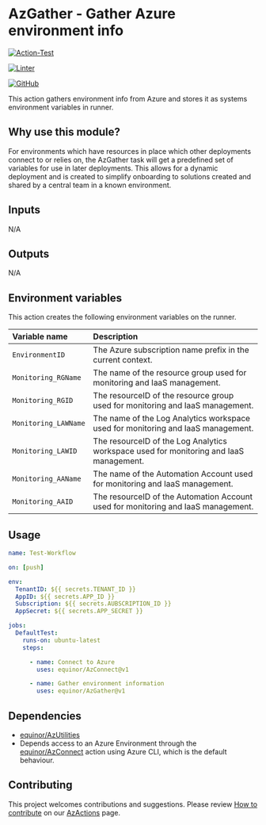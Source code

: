 # AzGather - Gather Azure environment info

[![Action-Test](https://github.com/equinor/AzGather/actions/workflows/Action-Test.yml/badge.svg)](https://github.com/equinor/AzGather/actions/workflows/Action-Test.yml)

[![Linter](https://github.com/equinor/AzGather/workflows/Linter/badge.svg)](https://github.com/equinor/AzGather/actions/workflows/Linter.yml)

[![GitHub](https://img.shields.io/github/license/equinor/AzGather)](LICENSE)

This action gathers environment info from Azure and stores it as systems environment variables in runner.

## Why use this module?

For environments which have resources in place which other deployments connect to or relies on, the AzGather task will get a predefined set of variables for use in later deployments.
This allows for a dynamic deployment and is created to simplify onboarding to solutions created and shared by a central team in a known environment.

## Inputs

N/A

## Outputs

N/A

## Environment variables

This action creates the following environment variables on the runner.

| Variable name        | Description                                                                            |
| :------------------- | :------------------------------------------------------------------------------------- |
| `EnvironmentID`      | The Azure subscription name prefix in the current context.                             |
| `Monitoring_RGName`  | The name of the resource group used for monitoring and IaaS management.                |
| `Monitoring_RGID`    | The resourceID of the resource group used for monitoring and IaaS management.          |
| `Monitoring_LAWName` | The name of the Log Analytics workspace used for monitoring and IaaS management.       |
| `Monitoring_LAWID`   | The resourceID of the Log Analytics workspace used for monitoring and IaaS management. |
| `Monitoring_AAName`  | The name of the Automation Account used for monitoring and IaaS management.            |
| `Monitoring_AAID`    | The resourceID of the Automation Account used for monitoring and IaaS management.      |

## Usage

```yaml
name: Test-Workflow

on: [push]

env:
  TenantID: ${{ secrets.TENANT_ID }}
  AppID: ${{ secrets.APP_ID }}
  Subscription: ${{ secrets.AUBSCRIPTION_ID }}
  AppSecret: ${{ secrets.APP_SECRET }}

jobs:
  DefaultTest:
    runs-on: ubuntu-latest
    steps:

      - name: Connect to Azure
        uses: equinor/AzConnect@v1

      - name: Gather environment information
        uses: equinor/AzGather@v1
```

## Dependencies

- [equinor/AzUtilities](https://www.github.com/equinor/AzUtilities)
- Depends access to an Azure Environment through the [equinor/AzConnect](https://github.com/equinor/AzConnect) action using Azure CLI, which is the default behaviour.

## Contributing

This project welcomes contributions and suggestions. Please review [How to contribute](https://github.com/equinor/AzActions#how-to-contibute) on our [AzActions](https://github.com/equinor/AzActions) page.
